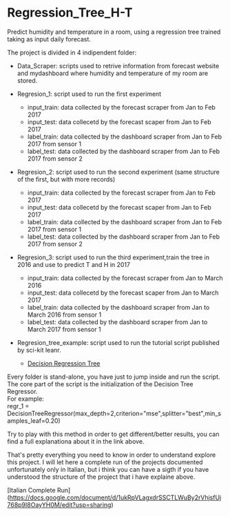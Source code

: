 # Regression_Tree_H-T
Predict humidity and temperature in a room, using a regression tree trained taking as input daily forecast.<br />

The project is divided in 4 indipendent folder:

 * Data_Scraper: scripts used to retrive information from forecast website and mydashboard where humidity
          and temperature of my room are stored.   
 * Regresion_1: script used to run the first experiment
   * input_train: data collected by the forecast scraper from Jan to Feb 2017
   * input_test:  data collecetd by the forecast scaper from Jan to Feb 2017
   * label_train: data collected by the dashboard scraper from Jan to Feb 2017 from sensor 1
   * label_test:  data collected by the dashboard scraper from Jan to Feb 2017 from sensor 2  
   
 * Regresion_2: script used to run the second experiment (same structure of the first, but with more records)
   * input_train: data collected by the forecast scraper from Jan to Feb 2017
   * input_test:  data collecetd by the forecast scaper from Jan to Feb 2017
   * label_train: data collected by the dashboard scraper from Jan to Feb 2017 from sensor 1
   * label_test:  data collected by the dashboard scraper from Jan to Feb 2017 from sensor 2     
   
 * Regresion_3: script used to run the third experiment,train the tree in 2016 and use to predict T and H in 2017
   * input_train: data collected by the forecast scraper from Jan to March 2016
   * input_test:  data collecetd by the forecast scaper from Jan to March 2017
   * label_train: data collected by the dashboard scraper from Jan to March 2016 from sensor 1
   * label_test:  data collected by the dashboard scraper from Jan to March 2017 from sensor 1
   
 * Regresion_tree_example: script used to run the tutorial script published by sci-kit leanr.
   *  [Decision Regression Tree](http://scikit-learn.org/stable/auto_examples/tree/plot_tree_regression.html)
   
Every folder is stand-alone, you have just to jump inside and run the script.<br />
The core part of the script is the initialization of the Decision Tree Regressor.<br/>
For example:<br/>
regr_1 = DecisionTreeRegressor(max_depth=2,criterion="mse",splitter="best",min_samples_leaf=0.20)<br/>

Try to play with this method in order to get different/better results, you can find a full explanationa about it in the link above. <br />

That's pretty everything you need to know in order to understand explore this project.
I will let here a complete run of the projects documented unfortunately only in Italian, but i think you can have a sigth if you have understood the structure of the project that i have explaine above.

[Italian Complete Run] (https://docs.google.com/document/d/1ukRpVLagxdrSSCTLWuBy2rVhjsfUj768p9I8OayYH0M/edit?usp=sharing)
   





